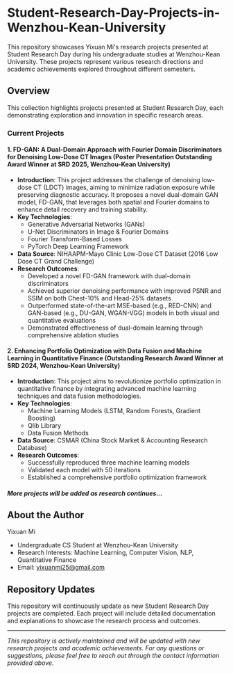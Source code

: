 # Student-Research-Day-Projects-in-Wenzhou-Kean-University

This repository showcases Yixuan Mi's research projects presented at Student Research Day during his undergraduate studies at Wenzhou-Kean University. These projects represent various research directions and academic achievements explored throughout different semesters.

## Overview

This collection highlights projects presented at Student Research Day, each demonstrating exploration and innovation in specific research areas.

### Current Projects

#### 1. FD-GAN: A Dual-Domain Approach with Fourier Domain Discriminators for Denoising Low-Dose CT Images (Poster Presentation Outstanding Award Winner at SRD 2025, Wenzhou-Kean University)
- **Introduction**: This project addresses the challenge of denoising low-dose CT (LDCT) images, aiming to minimize radiation exposure while preserving diagnostic accuracy. It proposes a novel dual-domain GAN model, FD-GAN, that leverages both spatial and Fourier domains to enhance detail recovery and training stability.
- **Key Technologies**:
  - Generative Adversarial Networks (GANs)
  - U-Net Discriminators in Image & Fourier Domains
  - Fourier Transform-Based Losses
  - PyTorch Deep Learning Framework
- **Data Source**: NIHAAPM-Mayo Clinic Low-Dose CT Dataset (2016 Low Dose CT Grand Challenge)
- **Research Outcomes**:
  - Developed a novel FD-GAN framework with dual-domain discriminators
  - Achieved superior denoising performance with improved PSNR and SSIM on both Chest-10% and Head-25% datasets
  - Outperformed state-of-the-art MSE-based (e.g., RED-CNN) and GAN-based (e.g., DU-GAN, WGAN-VGG) models in both visual and quantitative evaluations
  - Demonstrated effectiveness of dual-domain learning through comprehensive ablation studies


#### 2. Enhancing Portfolio Optimization with Data Fusion and Machine Learning in Quantitative Finance (Outstanding Research Award Winner at SRD 2024, Wenzhou-Kean University)
- **Introduction**: This project aims to revolutionize portfolio optimization in quantitative finance by integrating advanced machine learning techniques and data fusion methodologies.
- **Key Technologies**:
  - Machine Learning Models (LSTM, Random Forests, Gradient Boosting)
  - Qlib Library
  - Data Fusion Methods
- **Data Source**: CSMAR (China Stock Market & Accounting Research Database)
- **Research Outcomes**: 
  - Successfully reproduced three machine learning models
  - Validated each model with 50 iterations
  - Established a comprehensive portfolio optimization framework


#### *More projects will be added as research continues...*

## About the Author

Yixuan Mi
- Undergraduate CS Student at Wenzhou-Kean University
- Research Interests: Machine Learning, Computer Vision, NLP, Quantitative Finance
- Email: yixuanmi25@gmail.com


## Repository Updates

This repository will continuously update as new Student Research Day projects are completed. Each project will include detailed documentation and explanations to showcase the research process and outcomes.

---
*This repository is actively maintained and will be updated with new research projects and academic achievements. For any questions or suggestions, please feel free to reach out through the contact information provided above.*
